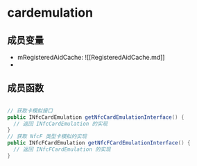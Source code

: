 # cardemulation



## 成员变量

* mRegisteredAidCache: ![[RegisteredAidCache.md]] 
* 

## 成员函数

```java

// 获取卡模拟接口
public INfcCardEmulation getNfcCardEmulationInterface() {
  // 返回 INfcCardEmulation 的实现
}
// 获取 NfcF 类型卡模拟的实现
public INfcFCardEmulation getNfcFCardEmulationInterface() {
  // 返回 INfcFCardEmulation 的实现
}
  
```

##  